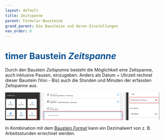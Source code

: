 ```yaml
---
layout: default
title: Zeitspanne
parent: Formular-Bausteine
grand_parent: Die Bausteine und deren Einstellungen
nav_order: 6
---
```


# <span style="color:#0b5394"><span class="material-icons">timer</span> **Baustein *Zeitspanne***</span>

Durch den Baustein *Zeitspanne* besteht die Möglichkeit eine Zeitspanne, auch inklusive Pausen, einzugeben.
Anders als Datum + Uhrzeit rechnet dieser Baustein (Von - Bis) auch die Stunden und Minuten der erfassten Zeitspanne aus.

![interval](\assets\record-spec-settings\1interval.png "interval")

In Kombination mit dem
[Baustein *Formel*](/docs/record-spec-settings.html#formel)
kann ein Dezimalwert von z. B. Arbeitsstunden errechnet werden.